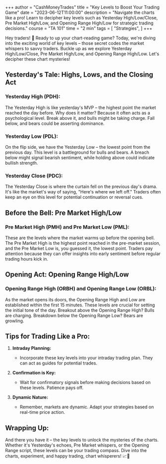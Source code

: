 +++
author = "CashMoneyTrades"
title = "Key Levels to Boost Your Trading Game"
date = "2023-06-12T11:00:00"
description = "Navigate the charts like a pro! Learn to decipher key levels such as Yesterday High/Low/Close, Pre Market High/Low, and Opening Range High/Low for strategic trading decisions."
course = "TA 101"
time = "2 min"
tags = [
   "Strategies",
]
+++

Hey traders! 👋 Ready to up your chart-reading game? Today, we're diving into the exciting world of key levels – those secret codes the market whispers to savvy traders. Buckle up as we explore Yesterday High/Low/Close, Pre Market High/Low, and Opening Range High/Low. Let's decipher these chart mysteries!

## Yesterday's Tale: Highs, Lows, and the Closing Act

### Yesterday High (PDH):

The Yesterday High is like yesterday's MVP – the highest point the market reached the day before. Why does it matter? Because it often acts as a psychological level. Break above it, and bulls might be taking charge. Fall below, and bears could be asserting dominance.

### Yesterday Low (PDL):

On the flip side, we have the Yesterday Low – the lowest point from the previous day. This level is a battleground for bulls and bears. A breach below might signal bearish sentiment, while holding above could indicate bullish strength.

### Yesterday Close (PDC):

The Yesterday Close is where the curtain fell on the previous day's drama. It's like the market's way of saying, "Here's where we left off." Traders often keep an eye on this level for potential continuation or reversal cues.

## Before the Bell: Pre Market High/Low

### Pre Market High (PMH) and Pre Market Low (PML):

These are the levels where the market warms up before the opening bell. The Pre Market High is the highest point reached in the pre-market session, and the Pre Market Low is, you guessed it, the lowest point. Traders pay attention because they can offer insights into early sentiment before regular trading hours kick in.

## Opening Act: Opening Range High/Low

### Opening Range High (ORBH) and Opening Range Low (ORBL):

As the market opens its doors, the Opening Range High and Low are established within the first 15 minutes. These levels are crucial for setting the initial tone of the day. Breakout above the Opening Range High? Bulls are charging. Breakdown below the Opening Range Low? Bears are growling.

## Tips for Trading Like a Pro:

1. **Intraday Planning:**
   - Incorporate these key levels into your intraday trading plan. They can act as guides for potential trades.

2. **Confirmation is Key:**
   - Wait for confirmatory signals before making decisions based on these levels. Patience pays off.

3. **Dynamic Nature:**
   - Remember, markets are dynamic. Adapt your strategies based on real-time price action.

## Wrapping Up:

And there you have it – the key levels to unlock the mysteries of the charts. Whether it's Yesterday's echoes, Pre Market whispers, or the Opening Range script, these levels can be your trading compass. Dive into the charts, experiment, and happy trading, chart whisperers! 📈💼


